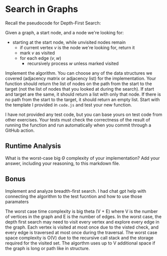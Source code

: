 # Search in Graphs

Recall the pseudocode for Depth-First Search:

Given a graph, a start node, and a node we're looking for:

- starting at the start node, while unvisited nodes remain
  - if current vertex $v$ is the node we're looking for, return it
  - mark $v$ as visited
  - for each edge $(v,w)$
    - recursively process $w$ unless marked visited

Implement the algorithm. You can choose any of the data structures we covered
(adjacency matrix or adjacency list) for the implementation. Your function
should return the list of nodes on the path from the start to the target (not
the list of nodes that you looked at during the search). If start and target are
the same, it should return a list with only that node. If there is no path from
the start to the target, it should return an empty list. Start with the template
I provided in `code.js` and test your new function.

I have not provided any test code, but you can base yours on test code from
other exercises. Your tests must check the correctness of the result of running
the function and run automatically when you commit through a GitHub action.

## Runtime Analysis

What is the worst-case big $\Theta$ complexity of your implementation? Add your
answer, including your reasoning, to this markdown file.

## Bonus

Implement and analyze breadth-first search.
I had chat gpt help with connecting the algorithm to the test fucntion and how to use those paramaters

The worst case time complexity is big theta (V + E) where V is the number of vertices in the graph and E is the number of edges. In the worst case, the depth first search may need to visit every vertex and explore every edge in the graph. Each vertex is visited at most once due to the visted check, and every edge is traversed at most once during the traversal. The worst case space complexity is O(V) due to the recursive call stack and the storage required for the visited set. The algorthm uses up to V additional space if the graph is long or path like in structure.
